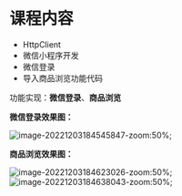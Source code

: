 # 课程内容

- HttpClient
- 微信小程序开发
- 微信登录
- 导入商品浏览功能代码

功能实现：**微信登录**、**商品浏览**

**微信登录效果图：**

![image-20221203184545847-zoom:50%;](assets/image-20221203184545847.png)

**商品浏览效果图：**

![image-20221203184623026-zoom:50%;](assets/image-20221203184623026.png) ![image-20221203184638043-zoom:50%;](assets/image-20221203184638043.png)

